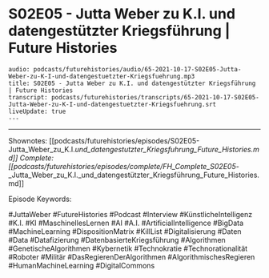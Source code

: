 # S02E05 - Jutta Weber zu K.I. und datengestützter Kriegsführung | Future Histories

```audio-note
audio: podcasts/futurehistories/audio/65-2021-10-17-S02E05-Jutta-Weber-zu-K-I-und-datengestuetzter-Kriegsfuehrung.mp3
title: S02E05 - Jutta Weber zu K.I. und datengestützter Kriegsführung | Future Histories
transcript: podcasts/futurehistories/transcripts/65-2021-10-17-S02E05-Jutta-Weber-zu-K-I-und-datengestuetzter-Kriegsfuehrung.srt
liveUpdate: true
---

```
---

Shownotes: [[podcasts/futurehistories/episodes/S02E05-Jutta_Weber_zu_K.I._und_datengestutzter_Kriegsfuhrung_Future_Histories.md]]
Complete: [[podcasts/futurehistories/episodes/complete/FH_Complete_S02E05_-_Jutta_Weber_zu_K.I._und_datengestützter_Kriegsführung_Future_Histories.md]]


Episode Keywords:

#JuttaWeber #FutureHistories #Podcast #Interview #KünstlicheIntelligenz #K.I. #KI #MaschinellesLernen #AI #A.I. #ArtificialIntelligence #BigData #MachineLearning #DispositionMatrix #KillList #Digitalisierung #Daten #Data #Datafizierung #DatenbasierteKriegsführung #Algorithmen #GenetischeAlgorithmen #Kybernetik #Technokratie #Technorationalität #Roboter #Militär #DasRegierenDerAlgorithmen #AlgorithmischesRegieren #HumanMachineLearning #DigitalCommons
